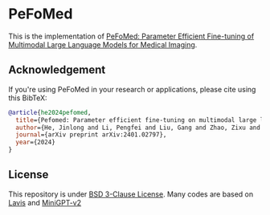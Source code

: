 # PeFoMed
This is the implementation of [PeFoMed: Parameter Efficient Fine-tuning of Multimodal Large Language Models for Medical Imaging](https://arxiv.org/abs/2401.02797).


## Acknowledgement
If you're using PeFoMed in your research or applications, please cite using this BibTeX:
```bibtex
@article{he2024pefomed,
  title={Pefomed: Parameter efficient fine-tuning on multimodal large language models for medical visual question answering},
  author={He, Jinlong and Li, Pengfei and Liu, Gang and Zhao, Zixu and Zhong, Shenjun},
  journal={arXiv preprint arXiv:2401.02797},
  year={2024}
}
```
## License
This repository is under [BSD 3-Clause License](LICENSE.md).
Many codes are based on [Lavis](https://github.com/salesforce/LAVIS) and [MiniGPT-v2](https://github.com/Vision-CAIR/MiniGPT-4)
